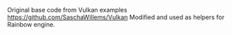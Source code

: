 Original base code from Vulkan examples https://github.com/SaschaWillems/Vulkan
Modified and used as helpers for Rainbow engine.